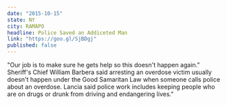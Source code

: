 ```yaml
---
date: "2015-10-15"
state: NY
city: RAMAPO
headline: Police Saved an Addiceted Man
link: "https://goo.gl/SjBDgj"
published: false
---
```


"Our job is to make sure he gets help so this doesn't happen again." Sheriff's Chief William Barbera said arresting an overdose victim usually doesn't happen under the Good Samaritan Law when someone calls police about an overdose.
Lancia said police work includes keeping people who are on drugs or drunk from driving and endangering lives."

